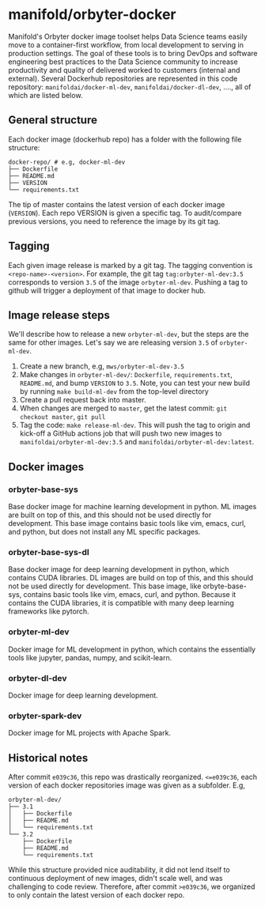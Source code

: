 # manifold/orbyter-docker

Manifold's Orbyter docker image toolset helps Data Science teams easily move to a
container-first workflow, from local development to serving in production settings. The
goal of these tools is to bring DevOps and software engineering best practices to the Data Science community to
increase productivity and quality of delivered worked to customers (internal and
external). Several Dockerhub repositories are represented in this code repository:
`manifoldai/docker-ml-dev`, `manifoldai/docker-dl-dev`, ...., all of which are listed
below.

## General structure

Each docker image (dockerhub repo) has a folder with the following file structure:

```
docker-repo/ # e.g, docker-ml-dev
├── Dockerfile
├── README.md
├── VERSION
└── requirements.txt
```

The tip of master contains the latest version of each docker image (`VERSION`). Each
repo VERSION is given a specific tag. To audit/compare previous versions, you need to
reference the image by its git tag.

## Tagging

Each given image release is marked by a git tag. The tagging convention is
`<repo-name>-<version>`. For example, the git tag `tag:orbyter-ml-dev:3.5` corresponds to
version `3.5` of the image `orbyter-ml-dev`. Pushing a tag to github will trigger a deployment of
that image to docker hub.

## Image release steps

We'll describe how to release a new `orbyter-ml-dev`, but the steps are the same for other images.
Let's say we are releasing version `3.5` of `orbyter-ml-dev`.

1. Create a new branch, e.g, `mws/orbyter-ml-dev-3.5`
2. Make changes in `orbyter-ml-dev/`: `Dockerfile`, `requirements.txt`, `README.md`, and bump `VERSION` to
   `3.5`. Note, you can test your new build by running `make build-ml-dev` from the top-level directory
3. Create a pull request back into master.
4. When changes are merged to `master`, get the latest commit: `git checkout master`,
   `git pull`
5. Tag the code: `make release-ml-dev`. This will push the tag to origin and
   kick-off a GitHub actions job that will push two new images to
   `manifoldai/orbyter-ml-dev:3.5` and `manifoldai/orbyter-ml-dev:latest`.

## Docker images

### orbyter-base-sys

Base docker image for machine learning development in python. ML images are built on top
of this, and this should not be used directly for development. This base image contains
basic tools like vim, emacs, curl, and python, but does not install any ML specific
packages.

### orbyter-base-sys-dl

Base docker image for deep learning development in python, which contains CUDA
libraries. DL images are build on top of this, and this should not be used directly for
development. This base image, like orbyte-base-sys, contains basic tools like vim,
emacs, curl, and python. Because it contains the CUDA libraries, it is compatible with
many deep learning frameworks like pytorch.

### orbyter-ml-dev

Docker image for ML development in python, which contains the essentially tools like
jupyter, pandas, numpy, and scikit-learn.

### orbyter-dl-dev

Docker image for deep learning development.

### orbyter-spark-dev

Docker image for ML projects with Apache Spark.

## Historical notes

After commit `e039c36`, this repo was drastically reorganized. `<=e039c36`, each version
of each docker repositories image was given as a subfolder. E.g,

```
orbyter-ml-dev/
├── 3.1
│   ├── Dockerfile
│   ├── README.md
│   └── requirements.txt
└── 3.2
    ├── Dockerfile
    ├── README.md
    └── requirements.txt

```

While this structure provided nice auditability, it did not lend itself to continuous
deployment of new images, didn't scale well, and was challenging to code review.
Therefore, after commit `>e039c36`, we organized to only contain the latest version of
each docker repo.
